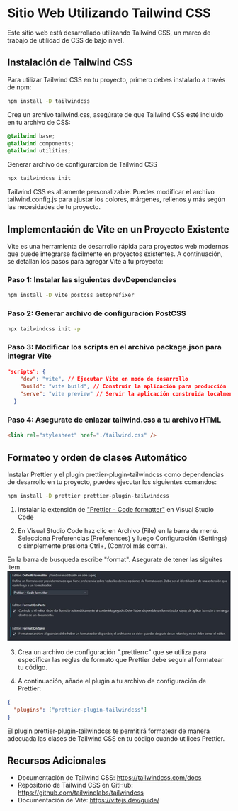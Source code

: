 # Sitio Web Utilizando Tailwind CSS

Este sitio web está desarrollado utilizando Tailwind CSS, un marco de trabajo de utilidad de CSS de bajo nivel.

## Instalación de Tailwind CSS

Para utilizar Tailwind CSS en tu proyecto, primero debes instalarlo a través de npm:

```bash
npm install -D tailwindcss
```

Crea un archivo tailwind.css, asegúrate de que Tailwind CSS esté incluido en tu archivo de CSS:

```css
@tailwind base;
@tailwind components;
@tailwind utilities;
```

Generar archivo de configurarcion de Tailwind CSS

```bash
npx tailwindcss init
```

Tailwind CSS es altamente personalizable. Puedes modificar el archivo tailwind.config.js para ajustar los colores, márgenes, rellenos y más según las necesidades de tu proyecto.

## Implementación de Vite en un Proyecto Existente

Vite es una herramienta de desarrollo rápida para proyectos web modernos que puede integrarse fácilmente en proyectos existentes. A continuación, se detallan los pasos para agregar Vite a tu proyecto:

### Paso 1: Instalar las siguientes devDependencies

```bash
npm install -D vite postcss autoprefixer
```

### Paso 2: Generar archivo de configuración PostCSS

```bash
npx tailwindcss init -p
```

### Paso 3: Modificar los scripts en el archivo package.json para integrar Vite

```json
"scripts": {
    "dev": "vite", // Ejecutar Vite en modo de desarrollo
    "build": "vite build", // Construir la aplicación para producción
    "serve": "vite preview" // Servir la aplicación construida localmente
  }
```

### Paso 4: Asegurate de enlazar tailwind.css a tu archivo HTML

```html
<link rel="stylesheet" href="./tailwind.css" />
```

## Formateo y orden de clases Automático

Instalar Prettier y el plugin prettier-plugin-tailwindcss como dependencias de desarrollo en tu proyecto, puedes ejecutar los siguientes comandos:

```bash
npm install -D prettier prettier-plugin-tailwindcss
```

1. instalar la extensión de ["Prettier - Code formatter"](https://marketplace.visualstudio.com/items?itemName=esbenp.prettier-vscode) en Visual Studio Code

2. En Visual Studio Code haz clic en Archivo (File) en la barra de menú.
   Selecciona Preferencias (Preferences) y luego Configuración (Settings) o simplemente presiona Ctrl+, (Control más coma).

En la barra de busqueda escribe "format". Asegurate de tener las siguites item.
![Ejemplo de configuracion.](https://raw.githubusercontent.com/johinnerMC/cloud-images/master/guia/format.jpg)

3. Crea un archivo de configuración ".prettierrc" que se utiliza para especificar las reglas de formato que Prettier debe seguir al formatear tu código.

4. A continuación, añade el plugin a tu archivo de configuración de Prettier:

```json
{
  "plugins": ["prettier-plugin-tailwindcss"]
}
```

El plugin prettier-plugin-tailwindcss te permitirá formatear de manera adecuada las clases de Tailwind CSS en tu código cuando utilices Prettier.

## Recursos Adicionales

- Documentación de Tailwind CSS: https://tailwindcss.com/docs
- Repositorio de Tailwind CSS en GitHub: https://github.com/tailwindlabs/tailwindcss
- Documentación de Vite: https://vitejs.dev/guide/
